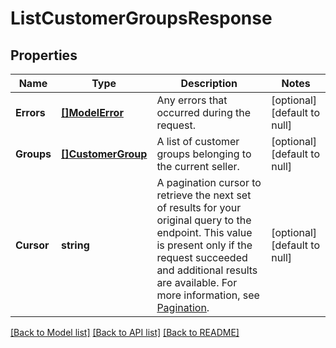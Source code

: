 # ListCustomerGroupsResponse

## Properties
Name | Type | Description | Notes
------------ | ------------- | ------------- | -------------
**Errors** | [**[]ModelError**](Error.md) | Any errors that occurred during the request. | [optional] [default to null]
**Groups** | [**[]CustomerGroup**](CustomerGroup.md) | A list of customer groups belonging to the current seller. | [optional] [default to null]
**Cursor** | **string** | A pagination cursor to retrieve the next set of results for your original query to the endpoint. This value is present only if the request succeeded and additional results are available.  For more information, see [Pagination](https://developer.squareup.com/docs/working-with-apis/pagination). | [optional] [default to null]

[[Back to Model list]](../README.md#documentation-for-models) [[Back to API list]](../README.md#documentation-for-api-endpoints) [[Back to README]](../README.md)

